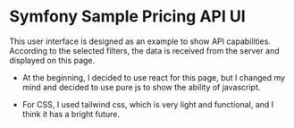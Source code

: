 # Symfony Sample Pricing API UI

This user interface is designed as an example to show API capabilities. According to the selected filters, the data is received from the server and displayed on this page.

- At the beginning, I decided to use react for this page, but I changed my mind and decided to use pure js to show the ability of javascript.

- For CSS, I used tailwind css, which is very light and functional, and I think it has a bright future.
